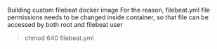 Building custom filebeat docker image
For the reason,
filebeat.yml file permissions needs to be changed inside container, so that file can be accessed by both root and filebeat user
> chmod 640 filebeat.yml

